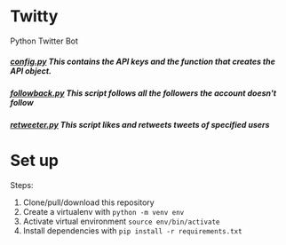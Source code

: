 # Twitty
Python Twitter Bot

##### [config.py](/twitty/config.py) This contains the API keys and the function that creates the API object.
##### [followback.py](twitty/followback.py) This script follows all the followers the account doesn't follow
##### [retweeter.py](twitty/retweeter.py) This script likes and retweets tweets of specified users


# Set up
Steps:

1. Clone/pull/download this repository
2. Create a virtualenv with `python -m venv env`
3. Activate virtual environment `source env/bin/activate`
4. Install dependencies with `pip install -r requirements.txt`
